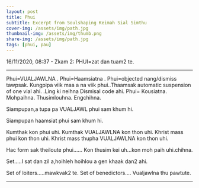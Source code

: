 ```yaml
---
layout: post
title: Phui
subtitle: Excerpt from Soulshaping Keimah Sial Simthu
cover-img: /assets/img/path.jpg
thumbnail-img: /assets/img/thumb.png
share-img: /assets/img/path.jpg
tags: [phui, pau]
---
```


16/11/2020, 08:37 - Zkam 2: PHUI=zat dan tuam2 te.
***

Phui=VUALJAWLNA .
Phui=Haamsiatna .
Phui=objected nang/dismiss tawpsak.
Kungpipa viik maa a na viik phui..Thaamsak automatic suspension of one vial ahi.
.Ling ki neihna Dismisal code ahi.
Phui=
Kousiatna.
Mohpaihna. 
Thusimlouhna. 
Engchihna.

Siampupan,a tupa pa VUALJAWL phui sam khum hi.

Siampupan haamsiat phui sam khum hi.

Kumthak kon phui uhi.
Kumthak VUALJAWLNA kon thon uhi.
Khrist mass phui kon thon uhi.
Khrist mass thupha VUALJAWLNA kon thon uhi.

Hac form sak theiloute phui......
Kon thusim kei uh...kon moh paih uhi.chihna.

Set.....I sat dan zil a,hoihleh hoihlou a gen khaak dan2  ahi.

Set of loiters.....mawkvak2 te.
Set of benedictors....
Vualjawlna thu pawtute.  

***
